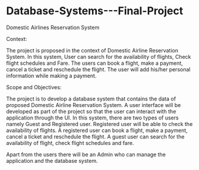 # Database-Systems---Final-Project

Domestic Airlines Reservation System

Context:


The project is proposed in the context of Domestic Airline Reservation System. In this system, User can search for the availability of flights, Check flight schedules and Fare. The users can book a flight, make a payment, cancel a ticket and reschedule the flight. The user will add his/her personal information while making a payment.  

Scope and Objectives: 

The project is to develop a database system that contains the data of proposed Domestic Airline Reservation System. A user interface will be developed as part of the project so that the user can interact with the application through the UI. In this system, there are two types of users namely Guest and Registered user. Registered user will be able to check the availability of flights. A registered user can book a flight, make a payment, cancel a ticket and reschedule the flight. A guest user can search for the availability of flight, check flight schedules and fare. 
 
Apart from the users there will be an Admin who can manage the application and the database system. 
 
 
